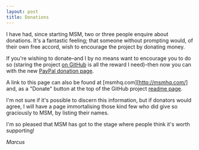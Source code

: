 ```yaml
---
layout: post
title: Donations
---
```


I have had, since starting MSM, two or three people enquire about donations. It's a fantastic feeling; that someone without prompting would, of their own free accord, wish to encourage the project by donating money.

If you're wishing to donate–and I by no means want to encourage you to do so (staring the project [on GitHub][star] is all the reward I need)–then now you can with the new [PayPal donation page][paypal].

A link to this page can also be found at [msmhq.com][http://msmhq.com/] and, as a "Donate" button at the top of the GitHub project [readme page][readme].

I'm not sure if it's possible to discern this information, but if donators would agree, I will have a page immortalising those kind few who did give so graciously to MSM, by listing their names.

I'm so pleased that MSM has got to the stage where people think it's worth supporting!

*Marcus*

[readme]: https://github.com/marcuswhybrow/minecraft-server-manager#readme
[star]: https://github.com/marcuswhybrow/minecraft-server-manager
[paypal]: https://www.paypal.com/cgi-bin/webscr?cmd=_s-xclick&hosted_button_id=Z7XQDNF7U5GLL